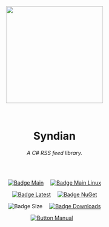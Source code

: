 
<div align = center>

<br>
<br>
    
<img
  src = 'https://cdn.jsdelivr.net/gh/Aptivi/Syndian@main/Syndian/OfficialAppIcon-Syndian-512.png'
  width = 256
  align = center
/>

<br>

# Syndian
    
*A C# RSS feed library.*

<br>
<br>

[![Badge Main]][Main]   
[![Badge Main Linux]][Main Linux]

[![Badge Latest]][Latest]   
[![Badge NuGet]][NuGet]

![Badge Size]   
[![Badge Downloads]][Releases]

[![Button Manual]][Manual]   

</div>
    
<br>

</div>


<!----------------------------------------------------------------------------->

[Releases]: https://github.com/Aptivi/Syndian/releases
[Latest]: https://github.com/Aptivi/Syndian/releases/latest
[NuGet]: https://www.nuget.org/packages/Syndian/

[Main]: https://github.com/Aptivi/Syndian/actions/workflows/build-win.yml
[Main Linux]: https://github.com/Aptivi/Syndian/actions/workflows/build-linux.yml

[Manual]: https://aptivi.gitbook.io/syndian-manual/

<!----------------------------------[ Badges ]--------------------------------->

[Badge Downloads]: https://img.shields.io/github/downloads/Aptivi/Syndian/total?color=217346&label=Downloads&style=for-the-badge&logoColor=white&logo=DocuSign&labelColor=2d9d5f
[Badge Latest]: https://img.shields.io/github/v/release/Aptivi/Syndian?color=212121&include_prereleases&label=github&style=for-the-badge&logoColor=white&logo=AzureArtifacts&labelColor=303030
[Badge NuGet]: https://img.shields.io/nuget/vpre/Syndian?color=012f52&style=for-the-badge&logoColor=white&logo=NuGet&labelColor=004880
[Badge Size]: https://img.shields.io/github/repo-size/Aptivi/Syndian?color=bb4a28&label=size&logoColor=white&style=for-the-badge&logo=GoogleAnalytics&labelColor=E85C33

[Badge Main]: https://github.com/Aptivi/Syndian/actions/workflows/build-win.yml/badge.svg
[Badge Main Linux]: https://github.com/Aptivi/Syndian/actions/workflows/build-linux.yml/badge.svg


<!---------------------------------[ Buttons ]--------------------------------->

[Button Manual]: https://img.shields.io/badge/Docs-blueviolet?style=for-the-badge&logoColor=white&logo=GitBook

